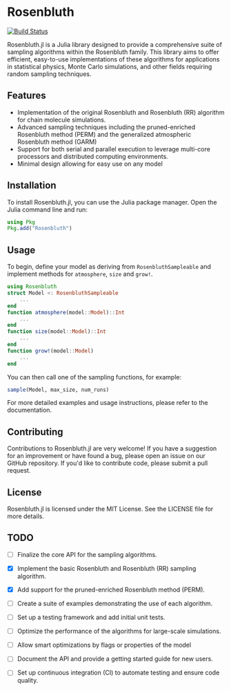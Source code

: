 # Rosenbluth

[![Build Status](https://github.com/tomrobertsof/Rosenbluth.jl/actions/workflows/CI.yml/badge.svg?branch=main)](https://github.com/tomrobertsof/Rosenbluth.jl/actions/workflows/CI.yml?query=branch%3Amain)

Rosenbluth.jl is a Julia library designed to provide a comprehensive suite of sampling algorithms within the Rosenbluth family. This library aims to offer efficient, easy-to-use implementations of these algorithms for applications in statistical physics, Monte Carlo simulations, and other fields requiring random sampling techniques.

## Features

- Implementation of the original Rosenbluth and Rosenbluth (RR) algorithm for chain molecule simulations.
- Advanced sampling techniques including the pruned-enriched Rosenbluth method (PERM) and the generalized atmospheric Rosenbluth method (GARM)
- Support for both serial and parallel execution to leverage multi-core processors and distributed computing environments.
- Minimal design allowing for easy use on any model

## Installation

To install Rosenbluth.jl, you can use the Julia package manager. Open the Julia command line and run:

```julia
using Pkg
Pkg.add("Rosenbluth")
```

## Usage
To begin, define your model as deriving from `RosenbluthSampleable` and implement methods for `atmosphere`, `size` and `grow!`.

```julia
using Rosenbluth
struct Model <: RosenbluthSampleable
    ...
end
function atmosphere(model::Model)::Int
    ...
end
function size(model::Model)::Int
    ...
end
function grow!(model::Model)
    ...
end
```

You can then call one of the sampling functions, for example:
```julia
sample(Model, max_size, num_runs)
```

For more detailed examples and usage instructions, please refer to the documentation.

## Contributing
Contributions to Rosenbluth.jl are very welcome! If you have a suggestion for an improvement or have found a bug, please open an issue on our GitHub repository. If you'd like to contribute code, please submit a pull request.

## License
Rosenbluth.jl is licensed under the MIT License. See the LICENSE file for more details.

## TODO

- [ ] Finalize the core API for the sampling algorithms.
- [x] Implement the basic Rosenbluth and Rosenbluth (RR) sampling algorithm.
- [x] Add support for the pruned-enriched Rosenbluth method (PERM).
- [ ] Create a suite of examples demonstrating the use of each algorithm.
- [ ] Set up a testing framework and add initial unit tests.
- [ ] Optimize the performance of the algorithms for large-scale simulations.
- [ ] Allow smart optimizations by flags or properties of the model
- [ ] Document the API and provide a getting started guide for new users.
- [ ] Set up continuous integration (CI) to automate testing and ensure code quality.

